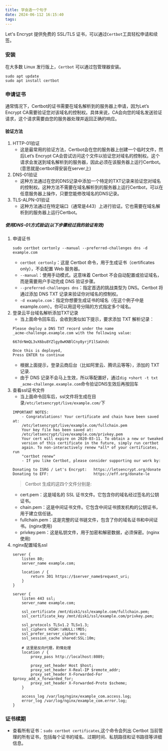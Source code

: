 ```yaml
---
title: 学会造一个句子
date: 2024-06-112 16:15:40
tags:
---
```


Let's Encrypt 提供免费的 SSL/TLS 证书，可以通过`Certbot`工具轻松申请和续签。

### 安装
在大多数 Linux 发行版上，`Certbot` 可以通过包管理器安装。
```
sudo apt update
sudo apt install certbot
```

### 申请证书
通常情况下，Certbot的证书需要在域名解析到的服务器上申请，因为Let’s Encrypt CA需要验证您对该域名的控制权。具体来说，CA会向您的域名发送验证请求，这个请求需要由您的服务器处理并返回正确的响应。

#### 验证方法
1. HTTP-01验证
    * 这是最常用的验证方法，Certbot会在您的服务器上创建一个临时文件，然后Let’s Encrypt CA会尝试访问这个文件以验证您对域名的控制权。这个请求会发送到域名解析到的服务器，因此必须在该服务器上运行Certbot。(意思就是certbot得安装在server上)
2. DNS-01验证
    * 这种方法通过在您的DNS记录中添加一个特定的TXT记录来验证您对域名的控制权。这种方法不需要在域名解析到的服务器上运行Certbot，可以在任意服务器上操作，只要您能修改域名的DNS记录。
3. TLS-ALPN-01验证
    * 这种方法通过在特定端口（通常是443）上进行验证。它也需要在域名解析到的服务器上运行Certbot。

##### 使用DNS-01方式验证(以下步骤经过我的验证有效)
1. 申请证书
    ```
    sudo certbot certonly --manual --preferred-challenges dns -d example.com
    ```
    * `certbot certonly`：这是 Certbot 命令，用于生成证书（certificates only），不会配置 Web 服务器。
    * `--manual`：使用手动模式。这意味着 Certbot 不会自动配置或验证域名，而是需要用户手动完成 DNS 验证步骤。
    * `--preferred-challenges dns`：指定首选的挑战类型为 DNS。Certbot 将通过添加 DNS TXT 记录来验证你对域名的控制权。
    * `-d example.com`：指定你想要生成证书的域名（在这个例子中是 example.com）。你可以用逗号分隔的方式指定多个域名。
2. 登录云平台域名解析添加TXT记录
    * 当上面命令回车后，会收到类似如下提示，要求添加 TXT 解析记录：
    ```
    Please deploy a DNS TXT record under the name
    _acme-challenge.example.com with the following value:

    667drNmQL3vX6bu8YZlgy0wKNBlCny8yrjF1lSaUndc

    Once this is deployed,
    Press ENTER to continue
    ```
    * 根据上面提示，登录云商后台（比如阿里云、腾讯云等等），添加的 TXT 记录.
    * 由于 DNS 记录不会马上生效，所以等配置好，通过`dig +short -t txt _acme-challenge.example.com`命令验证DNS生效后再按回车
3. 查看ssl证书文件
    * 当上面命令回车后，ssl文件将生成在目录`/etc/letsencrypt/live/example.com/`下
    ```
    IMPORTANT NOTES:
        - Congratulations! Your certificate and chain have been saved at:
        /etc/letsencrypt/live/example.com/fullchain.pem
        Your key file has been saved at:
        /etc/letsencrypt/live/example.com/privkey.pem
        Your cert will expire on 2020-03-11. To obtain a new or tweaked
        version of this certificate in the future, simply run certbot
        again. To non-interactively renew *all* of your certificates, run
        "certbot renew"
        - If you like Certbot, please consider supporting our work by:

    Donating to ISRG / Let's Encrypt:   https://letsencrypt.org/donate
    Donating to EFF:                    https://eff.org/donate-le
    ```
    > Certbot 生成的这四个文件分别是:
    * cert.pem：这是域名的 SSL 证书文件。它包含你的域名经过签名的公钥证书。
    * chain.pem：这是中间证书文件。它包含中间证书颁发机构的公钥证书，用于建立信任链。
    * fullchain.pem：这是完整的证书链文件，包含了你的域名证书和中间证书。(nginx使用)
    * privkey.pem：这是私钥文件，用于加密和解密数据，必须保密。(nginx使用)
4. nginx配置域名ssl
    ```
    server {
        listen 80;
        server_name example.com;

        location / {
            return 301 https://$server_name$request_uri;
        }
    }

    server {
        listen 443 ssl;
        server_name example.com;

        ssl_certificate /mnt/disk1/ssl/example.com/fullchain.pem;
        ssl_certificate_key /mnt/disk1/ssl/example.com/privkey.pem;

        ssl_protocols TLSv1.2 TLSv1.3;
        ssl_ciphers HIGH:!aNULL:!MD5;
        ssl_prefer_server_ciphers on;
        ssl_session_cache shared:SSL:10m;

        # 这里是反向代理，酌情处理
        location / {
            proxy_pass http://localhost:8089;

            proxy_set_header Host $host;
            proxy_set_header X-Real-IP $remote_addr;
            proxy_set_header X-Forwarded-For $proxy_add_x_forwarded_for;
            proxy_set_header X-Forwarded-Proto $scheme;
        }

        access_log /var/log/nginx/example_com.access.log;
        error_log /var/log/nginx/example_com.error.log;
    }
    ```

### 证书续期
* 查看所有证书：`sudo certbot certificates`,这个命令会列出 Certbot 当前管理的所有证书，包括每个证书的域名、过期时间、私钥路径和证书路径等详细信息。
